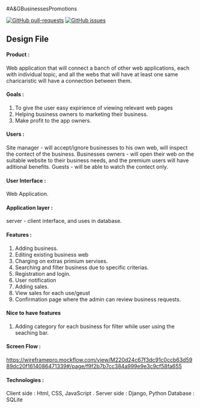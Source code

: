 #A&GBusinessesPromotions

[![GitHub pull-requests](https://img.shields.io/github/issues-pr/beyond-io/shlifim.svg)](https://github.com/avivz450/A-GBusinessesPromotions/pulls)
[![GitHub issues](https://img.shields.io/github/issues/beyond-io/shlifim.svg)](https://github.com/avivz450/A-GBusinessesPromotions/issues/)

## Design File
#### Product : 
Web application that will connect a banch of other web applications, each with individual topic, and all the webs that will have at least one same charicaristic will have a connection between them.

#### Goals :
1. To give the user easy expirience of viewing relevant web pages 
2. Helping business owners to marketing their business.
3. Make profit to the app owners.

#### Users :
Site manager - will accept/ignore businesses to his own web,
will inspect the contect of the business.
Businesses owners - will open their web on the suitable website to their business needs, and the premium users will have aditional benefits.
Guests - will be able to watch the contect only.

#### User Interface : 
Web Application.
#### Application layer :
server - client interface, and uses in database.

#### Features :
1. Adding business.
2. Editing existing business web
3. Charging on extras primium servises.
4. Searching and filter business due to specific criterias. 
5. Registration and login.
6. User notification
7. Adding sales.
8. View sales for each use/geust
9. Confirmation page where the admin can review business requests.

#### Nice to have features
1. Adding category for each business for filter while user using the seaching bar.

####  Screen Flow :
https://wireframepro.mockflow.com/view/M220d24c67f3dc91c0ccb63d5989dc20f1614086471339#/page/f9f2b7b7cc384a999e9e3c9cf58fa655



####  Technologies :
Client side : Html, CSS, JavaScript .
Server side :  Django, Python
Database : SQLite
